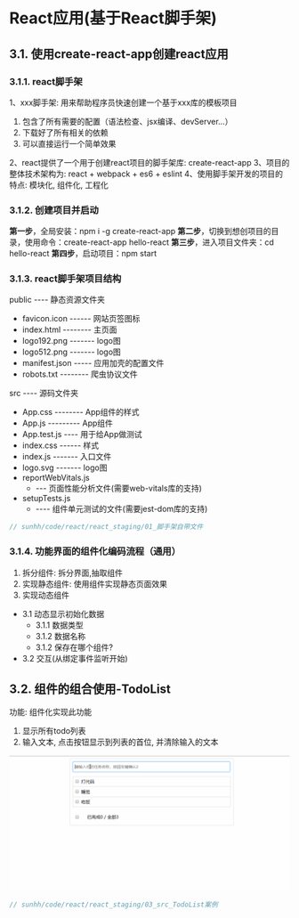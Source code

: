 # React应用(基于React脚手架)

## 3.1. 使用create-react-app创建react应用

### 3.1.1. react脚手架

1、xxx脚手架: 用来帮助程序员快速创建一个基于xxx库的模板项目

  1.	包含了所有需要的配置（语法检查、jsx编译、devServer…）
  2.	下载好了所有相关的依赖
  3.	可以直接运行一个简单效果

2、react提供了一个用于创建react项目的脚手架库: create-react-app
3、项目的整体技术架构为:  react + webpack + es6 + eslint
4、使用脚手架开发的项目的特点: 模块化, 组件化, 工程化

### 3.1.2. 创建项目并启动

**第一步**，全局安装：npm i -g create-react-app
**第二步**，切换到想创项目的目录，使用命令：create-react-app hello-react
**第三步**，进入项目文件夹：cd hello-react
**第四步**，启动项目：npm start

### 3.1.3. react脚手架项目结构

public ---- 静态资源文件夹
- favicon.icon ------ 网站页签图标
- index.html -------- 主页面
- logo192.png ------- logo图
- logo512.png ------- logo图
- manifest.json ----- 应用加壳的配置文件
- robots.txt -------- 爬虫协议文件

src ---- 源码文件夹
- App.css -------- App组件的样式
- App.js --------- App组件
- App.test.js ---- 用于给App做测试
- index.css ------ 样式
- index.js ------- 入口文件
- logo.svg ------- logo图
- reportWebVitals.js
  - --- 页面性能分析文件(需要web-vitals库的支持)
- setupTests.js
  - ---- 组件单元测试的文件(需要jest-dom库的支持)

```js
// sunhh/code/react/react_staging/01_脚手架自带文件
```

### 3.1.4. 功能界面的组件化编码流程（通用）

1. 拆分组件: 拆分界面,抽取组件
2. 实现静态组件: 使用组件实现静态页面效果
3. 实现动态组件
- 3.1 动态显示初始化数据
  - 3.1.1 数据类型
  - 3.1.2 数据名称
  - 3.1.2 保存在哪个组件?
- 3.2 交互(从绑定事件监听开始)

## 3.2. 组件的组合使用-TodoList 

功能: 组件化实现此功能
  1. 显示所有todo列表
  2. 输入文本, 点击按钮显示到列表的首位, 并清除输入的文本

![](./img/react_3.gif)

```js
// sunhh/code/react/react_staging/03_src_TodoList案例
```



